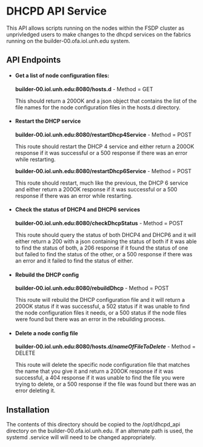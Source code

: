 # DHCPD API Service

This API allows scripts running on the nodes within the FSDP cluster as
unprivledged users to make changes to the dhcpd services on the fabrics
running on the builder-00.ofa.iol.unh.edu system.

## API Endpoints

* #### Get a list of node configuration files:
    **builder-00.iol.unh.edu:8080/hosts.d** - Method = GET

    This should return a 200OK and a json object that contains the list of the file names for the node configuration files in the hosts.d directory.

* #### Restart the DHCP service
    **builder-00.iol.unh.edu:8080/restartDhcp4Service** - Method = POST

    This route should restart the DHCP 4 service and either return a 200OK response if it was successful or a 500 response if there was an error while restarting.

    **builder-00.iol.unh.edu:8080/restartDhcp6Service** - Method = POST

    This route should restart, much like the previous, the DHCP 6 service and either return a 200OK response if it was successful or a 500 response if there was an error while restarting.

* #### Check the status of DHCP4 and DHCP6 services
    **builder-00.iol.unh.edu:8080/checkDhcpStatus** - Method = POST

    This route should query the status of both DHCP4 and DHCP6 and it will either return a 200 with a json containing the status of both if it was able to find the status of both, a 206 response if it found the status of one but failed to find the status of the other, or a 500 response if there was an error and it failed to find the status of either.

* #### Rebuild the DHCP config
    **builder-00.iol.unh.edu:8080/rebuildDhcp** - Method = POST

    This route will rebuild the DHCP configuration file and it will return a 200OK status if it was successful, a 502 status if it was unable to find the node configuration files it needs, or a 500 status if the node files were found but there was an error in the rebuilding process.

* #### Delete a node config file
    __builder-00.iol.unh.edu:8080/hosts.d/*nameOfFileToDelete*__ - Method = DELETE

    This route will delete the specific node configuration file that matches the name that you give it and return a 200OK response if it was successful, a 404 response if it was unable to find the file you were trying to delete, or a 500 response if the file was found but there was an error deleting it.

## Installation

The contents of this directory should be copied to the /opt/dhcpd_api directory
on the builder-00.ofa.iol.unh.edu.  If an alternate path is used, the systemd
.service will will need to be changed appropriately.
